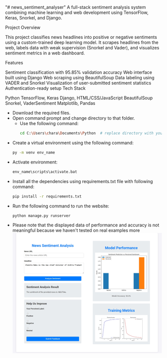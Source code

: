 
"# news_sentiment_analyser"
A full-stack sentiment analysis system combining machine learning and web development using TensorFlow, Keras, Snorkel, and Django.

Project Overview

This project classifies news headlines into positive or negative sentiments using a custom-trained deep learning model. It scrapes headlines from the web, labels data with weak supervision (Snorkel and Vader), and visualizes sentiment metrics in a web dashboard.

Features

Sentiment classification with 95.85% validation accuracy
Web interface built using Django
Web scraping using BeautifulSoup
Data labeling using VADER and Snorkel
Visualization of user-submitted sentiment statistics
Authentication-ready setup
Tech Stack

Python
TensorFlow, Keras
Django, HTML/CSS/JavaScript
BeautifulSoup
Snorkel, VaderSentiment
Matplotlib, Pandas
- Download the required files.
- Open command prompt and change directory to that folder.
  - Use the following command:
    ```bash
    cd C:\Users\chara\Documents\Python  # replace directory with your directory
    ```
- Create a virtual environment using the following command:
    ```bash
    py -m venv env_name
    ```
- Activate environment:
    ```bash
    env_name\scripts\activate.bat
    ```
- Install all the dependencies using requirements.txt file with following command:
    ```bash
    pip install -r requirements.txt
    ```
- Run the following command to run the website:
    ```bash
    python manage.py runserver
    ```
- Please note that the displayed data of performance and accuracy is not meaningful because we haven't tested on real examples more
![Project Diagram](/Images/Screenshot_15-6-2024_225654_127.0.0.1.jpeg)

